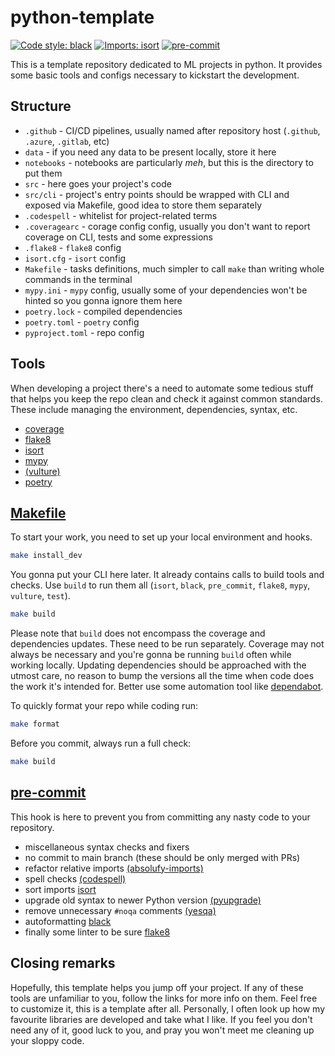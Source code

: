 # python-template

[![Code style: black](https://img.shields.io/badge/code%20style-black-000000.svg)](https://github.com/psf/black)
[![Imports: isort](https://img.shields.io/badge/%20imports-isort-%231674b1?style=flat&labelColor=ef8336)](https://pycqa.github.io/isort/)
[![pre-commit](https://img.shields.io/badge/pre--commit-enabled-brightgreen?logo=pre-commit&logoColor=white)](https://github.com/pre-commit/pre-commit)

This is a template repository dedicated to ML projects in python. It provides some basic tools and configs necessary to kickstart the development.

## Structure

- `.github` - CI/CD pipelines, usually named after repository host (`.github`, `.azure`, `.gitlab`, etc)
- `data` - if you need any data to be present locally, store it here
- `notebooks` - notebooks are particularly _meh_, but this is the directory to put them
- `src` - here goes your project's code
- `src/cli` - project's entry points should be wrapped with CLI and exposed via Makefile, good idea to store them separately
- `.codespell` - whitelist for project-related terms
- `.coveragearc` - corage config config, usually you don't want to report coverage on CLI, tests and some expressions
- `.flake8` - `flake8` config
- `isort.cfg` - `isort` config
- `Makefile` - tasks definitions, much simpler to call `make` than writing whole commands in the terminal
- `mypy.ini` - `mypy` config, usually some of your dependencies won't be hinted so you gonna ignore them here
- `poetry.lock` - compiled dependencies
- `poetry.toml` - `poetry` config
- `pyproject.toml` - repo config

## Tools

When developing a project there's a need to automate some tedious stuff that helps you keep the repo clean and check it against common standards. These include managing the environment, dependencies, syntax, etc.

- [coverage](https://github.com/nedbat/coveragepy)
- [flake8](https://github.com/PyCQA/flake8)
- [isort](https://github.com/PyCQA/isort)
- [mypy](https://github.com/python/mypy)
- [(vulture)](https://github.com/jendrikseipp/vulture)
- [poetry](https://github.com/python-poetry/poetry)

## [Makefile](Makefile)

To start your work, you need to set up your local environment and hooks.

```sh
make install_dev
```

You gonna put your CLI here later. It already contains calls to build tools and checks. Use `build` to run them all (`isort`, `black`, `pre_commit`, `flake8`, `mypy`, `vulture`, `test`).

```sh
make build
```

Please note that `build` does not encompass the coverage and dependencies updates. These need to be run separately. Coverage may not always be necessary and you're gonna be running `build` often while working locally. Updating dependencies should be approached with the utmost care, no reason to bump the versions all the time when code does the work it's intended for. Better use some automation tool like [dependabot](https://docs.github.com/en/code-security/dependabot/dependabot-version-updates/configuration-options-for-the-dependabot.yml-file).

To quickly format your repo while coding run:

```sh
make format
```

Before you commit, always run a full check:

```sh
make build
```

## [pre-commit](.github/hooks/.pre-commit-config.yml)

This hook is here to prevent you from committing any nasty code to your repository.

- miscellaneous syntax checks and fixers
- no commit to main branch (these should be only merged with PRs)
- refactor relative imports [(absolufy-imports)](https://github.com/MarcoGorelli/absolufy-imports)
- spell checks [(codespell)](https://github.com/codespell-project/codespell)
- sort imports [isort](https://github.com/timothycrosley/isort)
- upgrade old syntax to newer Python version [(pyupgrade)](https://github.com/asottile/pyupgrade)
- remove unnecessary `#noqa` comments [(yesqa)](https://github.com/asottile/yesqa)
- autoformatting [black](https://github.com/psf/black)
- finally some linter to be sure [flake8](https://gitlab.com/pycqa/flake8)

## Closing remarks

Hopefully, this template helps you jump off your project. If any of these tools are unfamiliar to you, follow the links for more info on them. Feel free to customize it, this is a template after all. Personally, I often look up how my favourite libraries are developed and take what I like. If you feel you don't need any of it, good luck to you, and pray you won't meet me cleaning up your sloppy code.
